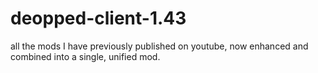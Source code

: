 # deopped-client-1.43
all the mods I have previously published on youtube, now enhanced and combined into a single, unified mod.
